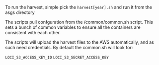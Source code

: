 To run the harvest, simple pick the `harvest[year].sh` and run it from the asgs directory

The scripts pull confguration from the /common/common.sh script. This sets a bunch of common variables to ensure all the 
containers are consistent with each other.

The scripts will upload the harvest files to the AWS automatically, and as such need credentials. By default the common.sh will look for: 

`LOCI_S3_ACCESS_KEY_ID`
`LOCI_S3_SECRET_ACCESS_KEY`


